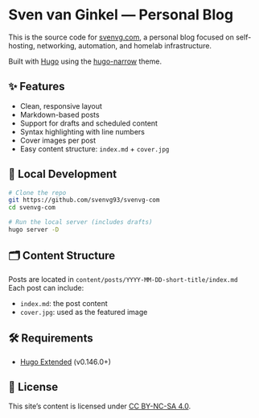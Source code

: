 # Sven van Ginkel — Personal Blog

This is the source code for [svenvg.com](https://svenvg.com), a personal blog focused on self-hosting, networking, automation, and homelab infrastructure.

Built with [Hugo](https://gohugo.io) using the [hugo-narrow](https://github.com/tom2almighty/hugo-narrow) theme.

## ✨ Features

- Clean, responsive layout
- Markdown-based posts
- Support for drafts and scheduled content
- Syntax highlighting with line numbers
- Cover images per post
- Easy content structure: `index.md` + `cover.jpg`

## 🚀 Local Development

```bash
# Clone the repo
git https://github.com/svenvg93/svenvg-com
cd svenvg-com

# Run the local server (includes drafts)
hugo server -D
```

## 🗂 Content Structure

Posts are located in `content/posts/YYYY-MM-DD-short-title/index.md`  
Each post can include:
- `index.md`: the post content
- `cover.jpg`: used as the featured image

## 🛠 Requirements

- [Hugo Extended](https://gohugo.io/getting-started/installing/) (v0.146.0+)

## 📄 License

This site’s content is licensed under [CC BY-NC-SA 4.0](https://creativecommons.org/licenses/by-nc-sa/4.0/).
